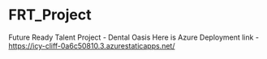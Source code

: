 # FRT_Project
Future Ready Talent Project - Dental Oasis
Here is Azure Deployment link - https://icy-cliff-0a6c50810.3.azurestaticapps.net/
